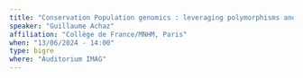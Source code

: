 ```yaml
---
title: "Conservation Population genomics : leveraging polymorphisms and recombination to monitor the size variation of any given species"
speaker: "Guillaume Achaz"
affiliation: "Collège de France/MNHM, Paris"
when: "13/06/2024 - 14:00"
type: bigre
where: "Auditorium IMAG"
---
```

